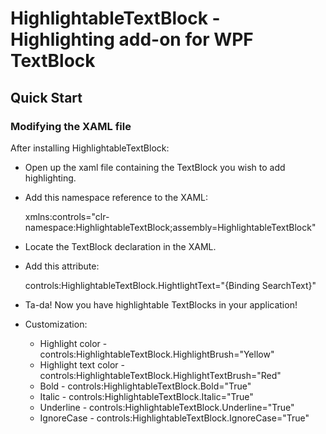 # HighlightableTextBlock - Highlighting add-on for WPF TextBlock

## Quick Start
### Modifying the XAML file

After installing HighlightableTextBlock:

* Open up the xaml file containing the TextBlock you wish to add highlighting. 
* Add this namespace reference to the XAML: 
  
  xmlns:controls="clr-namespace:HighlightableTextBlock;assembly=HighlightableTextBlock"
* Locate the TextBlock declaration in the XAML. 
* Add this attribute:

  controls:HighlightableTextBlock.HightlightText="{Binding SearchText}" 
  
* Ta-da! Now you have highlightable TextBlocks in your application!
* Customization:

  * Highlight color - controls:HighlightableTextBlock.HighlightBrush="Yellow" 
  * Highlight text color - controls:HighlightableTextBlock.HighlightTextBrush="Red"
  * Bold - controls:HighlightableTextBlock.Bold="True"
  * Italic - controls:HighlightableTextBlock.Italic="True"
  * Underline - controls:HighlightableTextBlock.Underline="True"
  * IgnoreCase - controls:HighlightableTextBlock.IgnoreCase="True"
